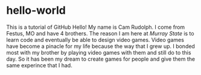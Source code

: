 # hello-world
This is a tutorial of GitHub
Hello! My name is Cam Rudolph. I come from Festus, MO and have 4 brothers. The reason I am here at *Murray State* is to learn code and eventually be able to design video games. Video games have become a pinacle for my life because the way that I grew up. I bonded most with my brother by playing video games with them and still do to this day. So it has been my dream to create games for people and give them the same experince that I had.
